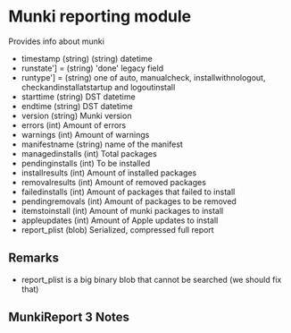 Munki reporting module
==============

Provides info about munki

* timestamp (string) (string) datetime 
* runstate'] = (string) 'done' legacy field
* runtype'] = (string) one of auto, manualcheck, installwithnologout, checkandinstallatstartup and logoutinstall
* starttime (string) DST datetime 
* endtime (string) DST datetime 
* version (string) Munki version
* errors (int) Amount of errors
* warnings (int) Amount of warnings
* manifestname (string) name of the manifest
* managedinstalls (int) Total packages
* pendinginstalls (int)  To be installed
* installresults (int) Amount of installed packages
* removalresults (int) Amount of removed packages
* failedinstalls (int) Amount of packages that failed to install
* pendingremovals (int) Amount of packages to be removed
* itemstoinstall (int) Amount of munki packages to install
* appleupdates (int) Amount of Apple updates to install
* report_plist (blob) Serialized, compressed full report

Remarks
---

* report_plist is a big binary blob that cannot be searched (we should fix that)

MunkiReport 3 Notes
-------------------
